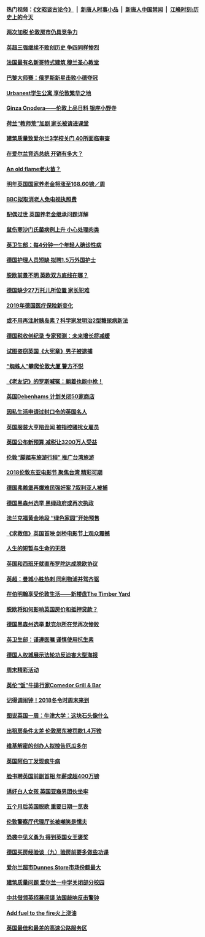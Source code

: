#### 热门视频：[《文昭谈古论今》](https://github.com/gfw-breaker/wenzhao/blob/master/README.md?t=11060033) &nbsp;|&nbsp; [新唐人时事小品](https://github.com/gfw-breaker/ntdtv-comedy/blob/master/README.md?t=11060033) &nbsp;|&nbsp; [新唐人中国禁闻](https://github.com/gfw-breaker/ntdtv-news/blob/master/README.md?t=11060033) &nbsp;|&nbsp; [江峰时刻:历史上的今天](https://github.com/gfw-breaker/today-in-history/blob/master/README.md?t=11060033) 

#### [两次加税 伦敦房市仍具竞争力](../pages/nsc974/n10832030.md?t=11060033) 

#### [英超三强继续不败创历史 争四同样惨烈](../pages/nsc974/n10830095.md?t=11060033) 

#### [法国最有名新哥特式建筑 穆兰圣心教堂](../pages/nsc974/n10829754.md?t=11060033) 

#### [巴黎大师赛：俄罗斯新星击败小德夺冠](../pages/nsc974/n10830134.md?t=11060033) 

#### [Urbanest学生公寓 享伦敦繁华之地](../pages/nsc974/n10828080.md?t=11060033) 

#### [Ginza Onodera——伦敦上品日料 银座小野寺](../pages/nsc974/n10828069.md?t=11060033) 

#### [荷兰“教师荒”加剧 家长被请进课堂](../pages/nsc974/n10826148.md?t=11060033) 

#### [建筑质量致爱尔兰3学校关门 40所面临审查](../pages/nsc974/n10826209.md?t=11060033) 

#### [在爱尔兰竞选总统 开销有多大？](../pages/nsc974/n10826165.md?t=11060033) 

#### [An old flame老火苗？](../pages/nsc974/n10825994.md?t=11060033) 

#### [明年英国国家养老金将涨至168.60镑／周](../pages/nsc974/n10825971.md?t=11060033) 

#### [BBC拟取消老人免电视执照费](../pages/nsc974/n10825959.md?t=11060033) 

#### [配偶过世 英国养老金继承问题详解](../pages/nsc974/n10825931.md?t=11060033) 

#### [鼠伤寒沙门氏菌病例上升 小心处理肉类](../pages/nsc974/n10825924.md?t=11060033) 

#### [英卫生部：每4分钟一个年轻人确诊性病](../pages/nsc974/n10825910.md?t=11060033) 

#### [德国护理人员短缺 拟聘1.5万外国护士](../pages/nsc974/n10824186.md?t=11060033) 

#### [脱欧前景不明 英欧双方底线在哪？](../pages/nsc974/n10823749.md?t=11060033) 

#### [德国缺少27万托儿所位置 家长犯难](../pages/nsc974/n10824147.md?t=11060033) 

#### [2019年德国医疗保险新变化](../pages/nsc974/n10824071.md?t=11060033) 

#### [或不用再注射胰岛素？科学家发明治2型糖尿病新法](../pages/nsc974/n10823372.md?t=11060033) 

#### [德国税收创纪录 专家预测：未来增长将减缓](../pages/nsc974/n10823318.md?t=11060033) 

#### [试图盗窃英国《大宪章》男子被逮捕](../pages/nsc974/n10823790.md?t=11060033) 

#### [“蜘蛛人”攀爬伦敦大厦 警方不悦](../pages/nsc974/n10823780.md?t=11060033) 

#### [《老友记》的罗斯喊冤：躺着也能中枪！](../pages/nsc974/n10823762.md?t=11060033) 

#### [英国Debenhams 计划关闭50家商店](../pages/nsc974/n10823753.md?t=11060033) 

#### [因私生活申请过封口令的英国名人](../pages/nsc974/n10823742.md?t=11060033) 

#### [英国服装大亨陷丑闻 被指控骚扰女雇员](../pages/nsc974/n10823677.md?t=11060033) 

#### [英国公布新预算 减税让3200万人受益](../pages/nsc974/n10823428.md?t=11060033) 

#### [伦敦“脚踏车旅游行程” 推广台湾旅游](../pages/nsc974/n10823414.md?t=11060033) 

#### [2018伦敦东亚电影节 聚焦台湾 精彩可期](../pages/nsc974/n10823363.md?t=11060033) 

#### [德国弗赖堡再爆难民强奸案 7叙利亚人被捕](../pages/nsc974/n10820972.md?t=11060033) 

#### [德国黑森州选举 黑绿政府或再次执政](../pages/nsc974/n10820914.md?t=11060033) 

#### [法兰克福黄金地段 “绿色家园”开始预售](../pages/nsc974/n10820548.md?t=11060033) 

#### [《求救信》英国首映 剑桥电影节上观众震撼](../pages/nsc974/n10818392.md?t=11060033) 

#### [人生的短暂与生命的无限](../pages/nsc974/n10818124.md?t=11060033) 

#### [英国和西班牙就直布罗陀达成脱欧协议](../pages/nsc974/n10818119.md?t=11060033) 

#### [英超：曼城小胜热刺 同利物浦并驾齐驱](../pages/nsc974/n10817243.md?t=11060033) 

#### [在伯明翰享受伦敦生活——新楼盘The Timber Yard](../pages/nsc974/n10816517.md?t=11060033) 

#### [脱欧将如何影响英国房价和抵押贷款？](../pages/nsc974/n10816491.md?t=11060033) 

#### [德国黑森州选举 默克尔所在党再次惨败](../pages/nsc974/n10814355.md?t=11060033) 

#### [英卫生部：谨遵医嘱 谨慎使用抗生素](../pages/nsc974/n10814251.md?t=11060033) 

#### [德国人权城展示法轮功反迫害大型海报](../pages/nsc974/n10813515.md?t=11060033) 

#### [周末精彩活动](../pages/nsc974/n10813060.md?t=11060033) 

#### [英伦“饭”牛排行家Comedor Grill & Bar](../pages/nsc974/n10813052.md?t=11060033) 

#### [记得调闹钟！2018冬令时周末来到](../pages/nsc974/n10813042.md?t=11060033) 

#### [图说英国一周：牛津大学：这块石头像什么](../pages/nsc974/n10813028.md?t=11060033) 

#### [出租房条件太差 伦敦房东被罚款1.4万镑](../pages/nsc974/n10813024.md?t=11060033) 

#### [维基解密的创办人拟控告厄瓜多尔](../pages/nsc974/n10813022.md?t=11060033) 

#### [英国阿伯丁发现疯牛病](../pages/nsc974/n10813015.md?t=11060033) 

#### [脸书聘英国前副首相 年薪或超400万镑](../pages/nsc974/n10813003.md?t=11060033) 

#### [诱奸白人女孩 英国亚裔男团伙坐牢](../pages/nsc974/n10812999.md?t=11060033) 

#### [五个月后英国脱欧 重要日期一览表](../pages/nsc974/n10812997.md?t=11060033) 

#### [伦敦警察厅代理厅长被嘲笑是懦夫](../pages/nsc974/n10812994.md?t=11060033) 

#### [恐袭中见义勇为 得到英国女王褒奖](../pages/nsc974/n10812990.md?t=11060033) 

#### [德国买房经验谈（九）验房前要多做些功课](../pages/nsc974/n10810647.md?t=11060033) 

#### [爱尔兰超市Dunnes Store市场份额最大](../pages/nsc974/n10810621.md?t=11060033) 

#### [建筑质量问题 爱尔兰一中学关闭部分校园](../pages/nsc974/n10810599.md?t=11060033) 

#### [中共借领英招募间谍 法国敲响反击警钟](../pages/nsc974/n10808700.md?t=11060033) 

#### [Add fuel to the fire火上浇油](../pages/nsc974/n10808877.md?t=11060033) 

#### [英国最佳和最差的高速公路服务区](../pages/nsc974/n10808870.md?t=11060033) 


